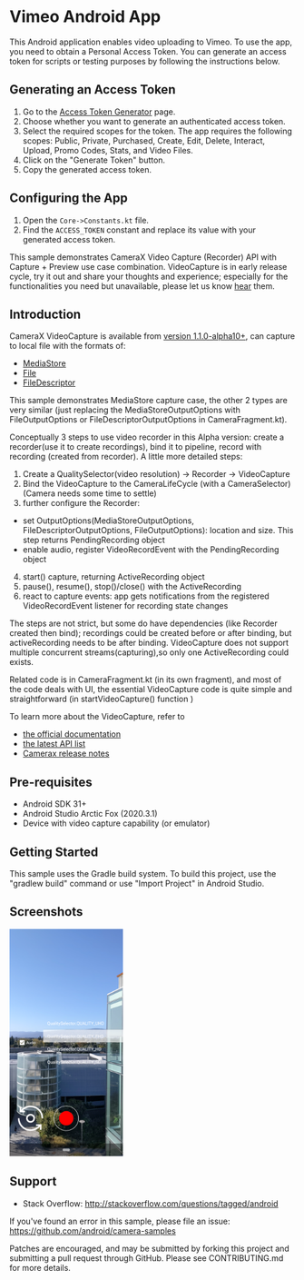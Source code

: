 
Vimeo Android App
===========================
This Android application enables video uploading to Vimeo. To use the app, you need to obtain a Personal 
Access Token. You can generate an access token for scripts or testing purposes by following the instructions below.
## Generating an Access Token

1. Go to the [Access Token Generator](https://developer.vimeo.com/apps) page.
2. Choose whether you want to generate an authenticated access token.
3. Select the required scopes for the token. The app requires the following scopes: Public, Private, Purchased, Create, Edit, Delete, Interact, Upload, Promo Codes, Stats, and Video Files.
4. Click on the "Generate Token" button.
5. Copy the generated access token.

## Configuring the App

1. Open the `Core->Constants.kt` file.
2. Find the `ACCESS_TOKEN` constant and replace its value with your generated access token.

This sample demonstrates CameraX Video Capture (Recorder) API with Capture + Preview use case combination.
VideoCapture is in early release cycle, try it out and share your
thoughts and experience; especially for the functionalities you need but unavailable,
please let us know [hear](https://groups.google.com/a/android.com/g/camerax-developers) them.

Introduction
------------
CameraX VideoCapture is available from [version 1.1.0-alpha10+](https://developer.android.com/jetpack/androidx/releases/camera), can capture to local file with the formats of:
- [MediaStore](https://developer.android.com/reference/android/provider/MediaStore)
- [File](https://developer.android.com/reference/java/io/File)
- [FileDescriptor](https://developer.android.com/reference/java/io/FileDescriptor)

This sample demonstrates MediaStore capture case, the other 2 types are very similar
(just replacing the MediaStoreOutputOptions with FileOutputOptions or
FileDescriptorOutputOptions in CameraFragment.kt).

Conceptually 3 steps to use video recorder in this Alpha version: create a recorder(use it to create recordings),
bind it to pipeline, record with recording (created from recorder). A little more detailed steps:
1. Create a QualitySelector(video resolution) -> Recorder -> VideoCapture<Recorder>
2. Bind the VideoCapture to the CameraLifeCycle (with a CameraSelector) (Camera needs some time to settle)
3. further configure the Recorder:
- set OutputOptions(MediaStoreOutputOptions, FileDescriptorOutputOptions, FileOutputOptions): location and size. This step returns PendingRecording object
- enable audio, register VideoRecordEvent with the PendingRecording object
4. start() capture, returning ActiveRecording object
5. pause(), resume(), stop()/close() with the ActiveRecording
6. react to capture events: app gets notifications from the registered VideoRecordEvent listener for recording state changes

The steps are not strict, but some do have dependencies (like Recorder created then bind);
recordings could be created before or after binding, but activeRecording needs to be after binding.
VideoCapture does not support multiple concurrent streams(capturing),so only one ActiveRecording could exists.

Related code is in CameraFragment.kt (in its own fragment), and most of the code deals with UI, the essential
VideoCapture code is quite simple and straightforward (in startVideoCapture() function )

To learn more about the VideoCapture, refer to
- [the official documentation](https://developer.android.com/training/camerax/video-capture)
- [the latest API list](https://github.com/androidx/androidx/blob/androidx-main/camera/camera-video/api/current.txt)
- [Camerax release notes](https://developer.android.com/jetpack/androidx/releases/camera)

Pre-requisites
--------------
- Android SDK 31+
- Android Studio Arctic Fox (2020.3.1)
- Device with video capture capability (or emulator)

Getting Started
---------------
This sample uses the Gradle build system. To build this project, use the
"gradlew build" command or use "Import Project" in Android Studio.

Screenshots
-------------

<img src="screenshots/screenshot.png" height="400" alt="Screenshot"/>


Support
-------

- Stack Overflow: http://stackoverflow.com/questions/tagged/android

If you've found an error in this sample, please file an issue:
https://github.com/android/camera-samples

Patches are encouraged, and may be submitted by forking this project and
submitting a pull request through GitHub. Please see CONTRIBUTING.md for more details.
